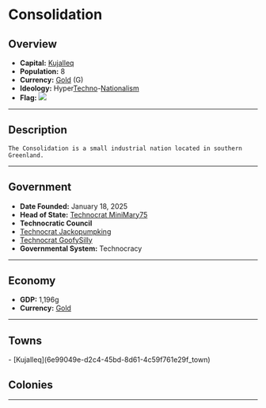 # <!--NAME-->Consolidation<!--NAME-->

## Overview

- **Capital:** <!--CAPITAL_LINK-->[Kujalleq](6e99049e-d2c4-45bd-8d61-4c59f761e29f_town)<!--CAPITAL_LINK-->
- **Population:** <!--POPULATION-->8<!--POPULATION-->
- **Currency:** <!--CURRENCY_LINK-->[Gold](Gold_currency)<!--CURRENCY_LINK--> (<!--CURRENCY_ABV-->G<!--CURRENCY_ABV-->)
- **Ideology:** Hyper[Techno](https://en.wikipedia.org/wiki/Technocracy)-[Nationalism](https://en.wikipedia.org/wiki/Nationalism)
- **Flag:**
![](https://media.discordapp.net/attachments/1279978747306709102/1329671438688583763/coi4.png?ex=67911f47&is=678fcdc7&hm=042de2580cf48c5278cc1a5b8d419a5200b5604ab9ef9b8ffe70be2605b0bbf7&=&format=webp&quality=lossless&width=1096&height=671)
---
## Description
	The Consolidation is a small industrial nation located in southern Greenland.
---

## Government

- **Date Founded:** <!--FOUNDED-->January 18, 2025<!--FOUNDED-->
- **Head of State:** <!--LEADER_TITLE_LINK-->[Technocrat MiniMary75](MiniMary75_user)<!--LEADER_TITLE_LINK-->
- **Technocratic Council**
 - [Technocrat Jackopumpking](Jackopumpking_user)
 - [Technocrat GoofySilly](GoofySilly_user) 
- **Governmental System:** <!--GOVERNMENT-->Technocracy<!--GOVERNMENT-->

---

## Economy

- **GDP:** <!--GDP-->1,196g<!--GDP-->
- **Currency:** <!--CURRENCY_LINK-->[Gold](Gold_currency)<!--CURRENCY_LINK-->

---

## Towns

<!--TOWNS-->- [Kujalleq](6e99049e-d2c4-45bd-8d61-4c59f761e29f_town)<!--TOWNS-->

## Colonies

<!--COLONIES--><!--COLONIES-->

---